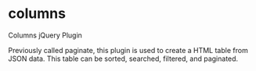columns
=======

Columns jQuery Plugin

Previously called paginate, this plugin is used to create a HTML table from JSON data. 
This table can be sorted, searched, filtered, and paginated.
